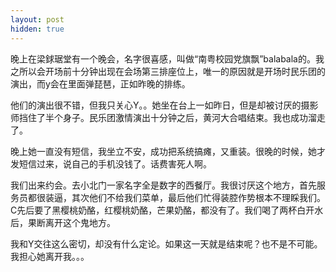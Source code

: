 ```yaml
---
layout: post
hidden: true
---
```


晚上在梁銶琚堂有一个晚会，名字很喜感，叫做“南粤校园党旗飘”balabala的。我之所以会开场前十分钟出现在会场第三排座位上，唯一的原因就是开场时民乐团的演出，而y会在里面弹琵琶，正如昨晚的排练。

他们的演出很不错，但我只关心Y。。她坐在台上一如昨日，但是却被讨厌的摄影师挡住了半个身子。民乐团激情演出十分钟之后，黄河大合唱结束。我也成功溜走了。

晚上她一直没有短信，我坐立不安，成功把系统搞瘫，又重装。很晚的时候，她才发短信过来，说自己的手机没钱了。话费害死人啊。

我们出来约会。去小北门一家名字全是数字的西餐厅。我很讨厌这个地方，首先服务员都很装逼，其次他们不给我们菜单，最后他们忙得装腔作势根本不理睬我们。C先后要了黑樱桃奶酪，红樱桃奶酪，芒果奶酪，都没有了。我们喝了两杯白开水后，果断离开这个鬼地方。

我和Y交往这么密切，却没有什么定论。如果这一天就是结束呢？也不是不可能。我担心她离开我。。。